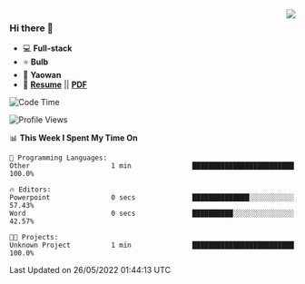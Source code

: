 <img align="right" src="https://github-readme-stats.vercel.app/api?username=LolipopJ&show_icons=true&count_private=true&hide_title=true&include_all_commits=true&theme=vue">

### Hi there 👋

- :computer: **Full-stack**
- :star: **Bulb**
- :pill: **Yaowan**
- :milky_way: [**Resume**](https://lolipopj.github.io/resume/) || [**PDF**](https://cdn.jsdelivr.net/gh/lolipopj/resume/export/resume-en.pdf)

<!--START_SECTION:waka-->
![Code Time](http://img.shields.io/badge/Code%20Time-0%20secs-blue)

![Profile Views](http://img.shields.io/badge/Profile%20Views-7-blue)

📊 **This Week I Spent My Time On** 

```text
💬 Programming Languages: 
Other                    1 min               █████████████████████████   100.0%

🔥 Editors: 
Powerpoint               0 secs              ██████████████░░░░░░░░░░░   57.43% 
Word                     0 secs              ██████████░░░░░░░░░░░░░░░   42.57%

🐱‍💻 Projects: 
Unknown Project          1 min               █████████████████████████   100.0%

```


 Last Updated on 26/05/2022 01:44:13 UTC
<!--END_SECTION:waka-->
